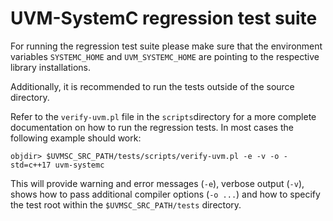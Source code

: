 # UVM-SystemC regression test suite
 
For running the regression test suite please make sure that the environment variables `SYSTEMC_HOME` and `UVM_SYSTEMC_HOME` are pointing to the respective library installations.

Additionally, it is recommended to run the tests outside of the source directory.

Refer to the `verify-uvm.pl` file in the `scripts`directory for a more complete documentation on how to run the regression tests. In most cases the following example should work:

    objdir> $UVMSC_SRC_PATH/tests/scripts/verify-uvm.pl -e -v -o -std=c++17 uvm-systemc

This will provide warning and error messages (`-e`), verbose output (`-v`), shows how to pass additional compiler options (`-o ...`) and how to specify the test root within the `$UVMSC_SRC_PATH/tests` directory.
